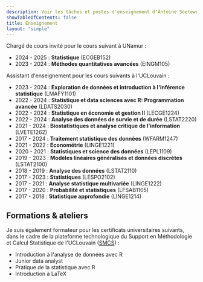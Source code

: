 ```yaml
---
description: Voir les tâches et postes d'enseignement d'Antoine Soetewey
showTableOfContents: false
title: Enseignement
layout: "simple"
---
```


Chargé de cours invité pour le cours suivant à UNamur :

- 2024 - 2025 : **Statistique** (ECGEB152)
- 2023 - 2024 : **Méthodes quantitatives avancées** (EINGM105)

Assistant d'enseignement pour les cours suivants à l'UCLouvain :

- 2023 - 2024 : **Exploration de données et introduction à l'inférence statistique** (LMAFY1101)
- 2022 - 2024 : **Statistique et data sciences avec R: Programmation avancée** (LDATS2030)
- 2022 - 2024 : **Statistique en économie et gestion II** (LECGE1224)
- 2022 - 2024 : **Analyse des données de survie et de durée** (LSTAT2220)
- 2021 - 2024 : **Biostatistiques et analyse critique de l'information** (LVETE1262)
- 2017 - 2024 : **Traitement statistique des données** (WFARM1247)
- 2021 - 2022 : **Econométrie** (LINGE1221)
- 2020 - 2021 : **Statistiques et science des données** (LEPL1109)
- 2019 - 2023 : **Modèles linéaires généralisés et données discrètes** (LSTAT2100)
- 2018 - 2019 : **Analyse des données** (LSTAT2110)
- 2017 - 2023 : **Statistiques** (LESPO2102)
- 2017 - 2021 : **Analyse statistique multivariée** (LINGE1222)
- 2017 - 2020 : **Probabilité et statistiques** (LFSAB1105)
- 2017 - 2018 : **Statistique approfondie** (LINGE1214)

## Formations & ateliers

Je suis également formateur pour les certificats universitaires suivants, dans le cadre de la plateforme technologique du Support en Méthodologie et Calcul Statistique de l'UCLouvain (<a href="https://sites.uclouvain.be/training/smcs/" target="_blank" rel="noopener">SMCS</a>) :

- Introduction à l'analyse de données avec R 
- Junior data analyst
- Pratique de la statistique avec R
- Introduction à LaTeX

<!--## Tutorat & conseil

Compte tenu de mon expérience dans l'enseignement au niveau universitaire, je propose des cours particuliers en statistiques, probabilités, R et science des données. Je peux également vous aider à effectuer des analyses statistiques de données pour votre mémoire, thèse ou projets professionnels :

- **Étudiants et chercheurs**, voir plus d'informations sur [easystat.be](https://easystat.be/)
- **Professionnels et entreprises**, voir plus d'informations sur [datanalyze.be](https://datanalyze.be/fr/)-->
